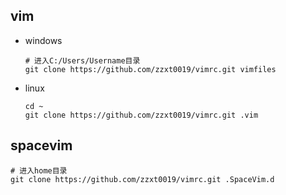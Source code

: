 ## vim
- windows
  ~~~shell
  # 进入C:/Users/Username目录
  git clone https://github.com/zzxt0019/vimrc.git vimfiles
  ~~~
- linux
  ~~~shell
  cd ~
  git clone https://github.com/zzxt0019/vimrc.git .vim
  ~~~
## spacevim
  ~~~shell
  # 进入home目录
  git clone https://github.com/zzxt0019/vimrc.git .SpaceVim.d
  ~~~

